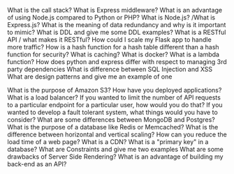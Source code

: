 What is the call stack?
What is Express middleware?
What is an advantage of using Node.js compared to Python or PHP?
What is Node.js? /What is Express.js?
What is the meaning of data redundancy and why is it important to mimic?
What is DDL and give me some DDL examples?
What is a RESTful API / what makes it RESTful?
How could I scale my Flask app to handle more traffic?
How is a hash function for a hash table different than a hash function for security?
What is caching?
What is docker?
What is a lambda function?
How does python and express differ with respect to managing 3rd party dependencies
What is difference between SQL Injection and XSS
What are design patterns and give me an example of one

What is the purpose of Amazon S3?
How have you deployed applications?
What is a load balancer?
If you wanted to limit the number of API requests to a particular endpoint for a particular user, how would you do that?
If you wanted to develop a fault tolerant system, what things would you have to consider?
What are some differences between MongoDB and Postgres?
What is the purpose of a database like Redis or Memcached?
What is the difference between horizontal and vertical scaling?
How can you reduce the load time of a web page?
What is a CDN?
What is a "primary key" in a database?
What are Constraints and give me two examples
What are some drawbacks of Server Side Rendering?
What is an advantage of building my back-end as an API?